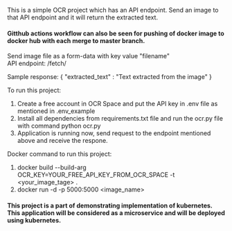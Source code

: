 This is a simple OCR project which has an API endpoint. Send an image to that API endpoint and it will return the extracted text.
#### Gitthub actions workflow can also be seen for pushing of docker image to docker hub with each merge to master branch.

Send image file as a form-data with key value "filename"<br />
API endpoint: /fetch/

Sample response:
{
    "extracted_text" : "Text extracted from the image"
}

To run this project:
1) Create a free account in OCR Space and put the API key in .env file as mentioned in .env_example
2) Install all dependencies from requirements.txt file and run the ocr.py file with command python ocr.py
3) Application is running now, send request to the endpoint mentioned above and receive the respone.

Docker command to run this project:
1) docker build --build-arg OCR_KEY=YOUR_FREE_API_KEY_FROM_OCR_SPACE -t <your_image_tage> .
2) docker run -d -p 5000:5000 <image_name>

#### This project is a part of demonstrating implementation of kubernetes. This application will be considered as a microservice and will be deployed using kubernetes.

